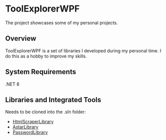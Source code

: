 # ToolExplorerWPF
The project showcases some of my personal projects.

## Overview

ToolExplorerWPF is a set of libraries I developed during my personal time. I do this as a hobby to improve my skills.

## System Requirements

.NET 8

## Libraries and Integrated Tools

Needs to be cloned into the .sln folder:
* [HtmlScraperLibrary](https://github.com/IchiSamaFR/HtmlScraperLibrary)
* [AstarLibrary](https://github.com/IchiSamaFR/AstarLibrary)
* [PasswordLibrary](https://github.com/IchiSamaFR/PasswordLibrary)